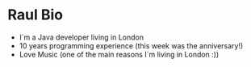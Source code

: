 # Raul Bio

* I´m a Java developer living in London
* 10 years programming experience (this week was the anniversary!)
* Love Music (one of the main reasons I´m living in London :))
